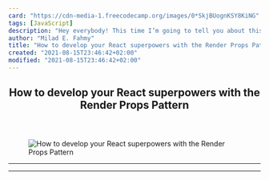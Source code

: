 ```yaml
---
card: "https://cdn-media-1.freecodecamp.org/images/0*SkjBUognKSY8KiNG"
tags: [JavaScript]
description: "Hey everybody! This time I’m going to tell you about this gre"
author: "Milad E. Fahmy"
title: "How to develop your React superpowers with the Render Props Pattern"
created: "2021-08-15T23:46:42+02:00"
modified: "2021-08-15T23:46:42+02:00"
---
```

<div class="site-wrapper">
<main id="site-main" class="site-main outer">
<div class="inner">
<article class="post-full post tag-javascript tag-react tag-programming tag-coding tag-tech ">
<header class="post-full-header">
<h1 class="post-full-title">How to develop your React superpowers with the Render Props Pattern</h1>
</header>
<figure class="post-full-image">
<picture>
<source media="(max-width: 700px)" sizes="1px" srcset="data:image/gif;base64,R0lGODlhAQABAIAAAAAAAP///yH5BAEAAAAALAAAAAABAAEAAAIBRAA7 1w">
<source media="(min-width: 701px)" sizes="(max-width: 800px) 400px,
(max-width: 1170px) 700px,
1400px" srcset="https://cdn-media-1.freecodecamp.org/images/0*SkjBUognKSY8KiNG 300w,
https://cdn-media-1.freecodecamp.org/images/0*SkjBUognKSY8KiNG 600w,
https://cdn-media-1.freecodecamp.org/images/0*SkjBUognKSY8KiNG 1000w,
https://cdn-media-1.freecodecamp.org/images/0*SkjBUognKSY8KiNG 2000w">
<img onerror="this.style.display='none'" src="https://cdn-media-1.freecodecamp.org/images/0*SkjBUognKSY8KiNG" alt="How to develop your React superpowers with the Render Props Pattern">
</picture>
</figure>
<section class="post-full-content">
<div class="post-content">
</div>
<hr>
<hr>
</section>
</article>
</div>
</main>
</div>
<!-- Google Tag Manager (noscript) -->
<!-- End Google Tag Manager (noscript) -->
